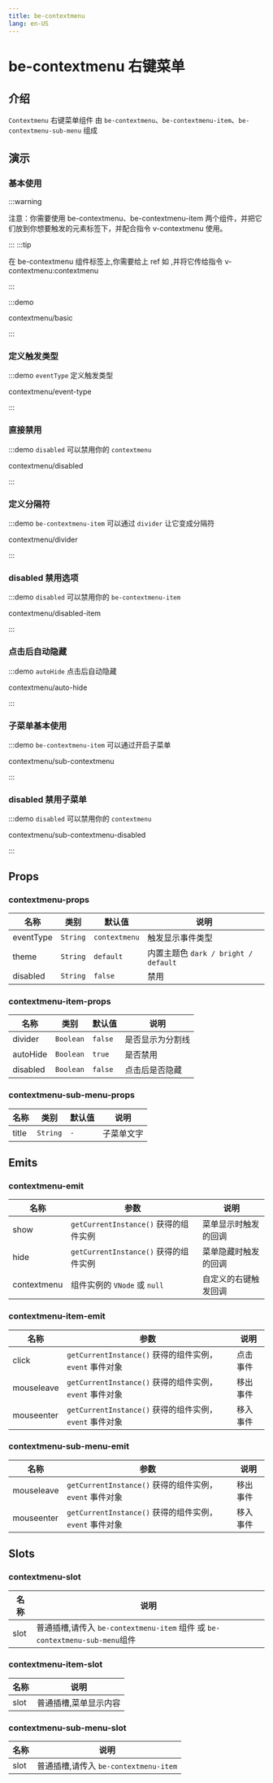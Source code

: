 ```yaml
---
title: be-contextmenu
lang: en-US
---
```


# be-contextmenu 右键菜单

## 介绍

`Contextmenu` 右键菜单组件 由 `be-contextmenu`、`be-contextmenu-item`、`be-contextmenu-sub-menu` 组成


## 演示

### 基本使用
:::warning

注意：你需要使用 be-contextmenu、be-contextmenu-item 两个组件，并把它们放到你想要触发的元素标签下，并配合指令 v-contextmenu 使用。

:::
:::tip

在 be-contextmenu 组件标签上,你需要给上 ref 如 <be-contextmenu ref="contextmenu"/> ,并将它传给指令 v-contextmenu:contextmenu

:::

:::demo

contextmenu/basic

:::

### 定义触发类型

:::demo `eventType` 定义触发类型

contextmenu/event-type

:::

### 直接禁用

:::demo `disabled` 可以禁用你的 `contextmenu`

contextmenu/disabled

:::


### 定义分隔符

:::demo `be-contextmenu-item` 可以通过 `divider` 让它变成分隔符

contextmenu/divider

:::

### disabled 禁用选项

:::demo `disabled` 可以禁用你的 `be-contextmenu-item`

contextmenu/disabled-item

:::

### 点击后自动隐藏

:::demo `autoHide` 点击后自动隐藏

contextmenu/auto-hide

:::

### 子菜单基本使用

:::demo `be-contextmenu-item` 可以通过开启子菜单

contextmenu/sub-contextmenu

:::

### disabled 禁用子菜单

:::demo `disabled` 可以禁用你的 `contextmenu`

contextmenu/sub-contextmenu-disabled

:::


## Props

### contextmenu-props

| 名称            | 类别                        | 默认值         | 说明                              |
|---------------|---------------------------|-----------------|---------------------------------|
| eventType     | `String`                  | `contextmenu`   | 触发显示事件类型                        |
| theme         | `String`                  | `default`         | 内置主题色 `dark / bright / default` |
| disabled      | `String`                  | `false`       | 禁用                              |

### contextmenu-item-props

| 名称            | 类别                  | 默认值      | 说明       |
|---------------|---------------------|----------|----------|
| divider       | `Boolean`           | `false`  | 是否显示为分割线 |
| autoHide      | `Boolean`           | `true`   | 是否禁用     |
| disabled      | `Boolean`           | `false`  | 点击后是否隐藏  |


### contextmenu-sub-menu-props

| 名称          | 类别                             | 默认值   | 说明    |
|-------------|--------------------------------|-------|-------|
| title        | `String`                      | `-`   | 子菜单文字 |




## Emits

### contextmenu-emit

| 名称             | 参数                             | 说明               |
|----------------|--------------------------------|------------------|
| show          | `getCurrentInstance()` 获得的组件实例 | 菜单显示时触发的回调 |
| hide          | `getCurrentInstance()` 获得的组件实例 | 菜单隐藏时触发的回调 |
| contextmenu   | 组件实例的 `VNode` 或 `null`         | 自定义的右键触发回调 |

### contextmenu-item-emit

| 名称              | 参数                                       | 说明               |
|-----------------|------------------------------------------|------------------|
| click           | `getCurrentInstance()` 获得的组件实例，`event` 事件对象  | 点击事件 |
| mouseleave      | `getCurrentInstance()` 获得的组件实例，`event` 事件对象  | 移出事件 |
| mouseenter      | `getCurrentInstance()` 获得的组件实例，`event` 事件对象  | 移入事件 |

### contextmenu-sub-menu-emit

| 名称           | 参数                                        | 说明               |
|--------------|-------------------------------------------|------------------|
| mouseleave   | `getCurrentInstance()` 获得的组件实例，`event` 事件对象   | 移出事件 |
| mouseenter   | `getCurrentInstance()` 获得的组件实例，`event` 事件对象   | 移入事件 |

## Slots

### contextmenu-slot

| 名称              | 说明                                                                 |  
|-----------------|--------------------------------------------------------------------|
| slot            | 普通插槽,请传入 `be-contextmenu-item` 组件 或 `be-contextmenu-sub-menu`组件 |

### contextmenu-item-slot

| 名称              | 说明        |  
|-----------------|-----------|
| slot            | 普通插槽,菜单显示内容    |

### contextmenu-sub-menu-slot

| 名称              | 说明                              |  
|-----------------|---------------------------------|
| slot            | 普通插槽,请传入 `be-contextmenu-item`  |




